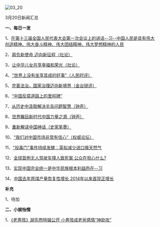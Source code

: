 ![03_20](F:\学习资料\局势分析\每日新闻汇总\2018\03_20.jpg)

3月20日新闻汇总

**一、每日一发**

1、[在第十三届全国人民代表大会第一次会议上的讲话--习--中国人民是具有伟大创造精神、伟大奋斗精神、伟大团结精神、伟大梦想精神的人民](http://paper.people.com.cn/rmrb/html/2018-03/21/nw.D110000renmrb_20180321_1-02.htm)

2、[肩负新使命 迈向新征程（社论）](http://paper.people.com.cn/rmrb/html/2018-03/21/nw.D110000renmrb_20180321_2-03.htm)

3、[让中华儿女共享幸福和荣光（社论）](http://paper.people.com.cn/rmrb/html/2018-03/21/nw.D110000renmrb_20180321_2-04.htm)

4、[“世界上没有坐享其成的好事”（人民时评）](http://paper.people.com.cn/rmrb/html/2018-03/21/nw.D110000renmrb_20180321_3-07.htm)

5、[完善法治，国家治理迈向新境界（金台锐评）](http://paper.people.com.cn/rmrb/html/2018-03/21/nw.D110000renmrb_20180321_3-17.htm)

6、[“中国反腐道路上的里程碑”](http://paper.people.com.cn/rmrb/html/2018-03/21/nw.D110000renmrb_20180321_2-21.htm)

7、[从历史中汲取解决半岛问题智慧（钟声）](http://paper.people.com.cn/rmrb/html/2018-03/21/nw.D110000renmrb_20180321_5-21.htm)

8、[世界瞩目新时代中国力量之源（钟声）](http://paper.people.com.cn/rmrb/html/2018-03/21/nw.D110000renmrb_20180321_1-21.htm)

9、[重新解读中国神话（史家笔墨）](http://paper.people.com.cn/rmrb/html/2018-03/21/nw.D110000renmrb_20180321_2-22.htm)

10、[“我们对中国市场非常有信心”（权威论坛）](http://paper.people.com.cn/rmrb/html/2018-03/21/nw.D110000renmrb_20180321_1-23.htm)

11、["投毒门"事件持续发酵：英拟减少进口俄天然气](http://news.163.com/18/0321/00/DDCOD54500018AOQ.html)

12、[全球首例无人驾驶车撞人致死案 公众在担心什么?](http://news.163.com/18/0321/05/DDD9FGCH0001875P.html)

13、[实现中国完全统一是中华民族根本利益所在--习](http://www.zaobao.com/realtime/china/story20180320-844206)

14、[中国去年原煤产量恢复性增长 2014年以来首现正增长](http://www.zaobao.com/realtime/china/story20180320-844248)



**补充**

1、待加



**二、小娱怡情**

1、[《老男孩》胡先煦特辑公开 小男孩成老爸感情“神助攻”](http://tv.67.com/hyzx/2018/03/20/911792.html)
